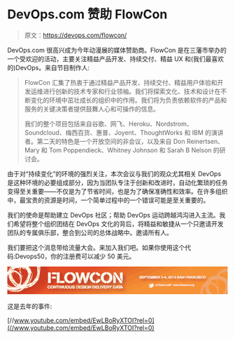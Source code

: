 # DevOps.com 赞助 FlowCon

> 原文：<https://devops.com/flowcon/>

DevOps.com 很高兴成为今年动漫展的媒体赞助商。FlowCon 是在三藩市举办的一个受欢迎的活动，主要关注精益产品开发、持续交付、精益 UX 和(我们最喜欢的)DevOps。来自节目制作人:

> FlowCon 汇集了热衷于通过精益产品开发、持续交付、精益用户体验和开发运维进行创新的技术专家和行业领袖。我们将探索文化、技术和设计在不断变化的环境中茁壮成长的组织中的作用。我们将为负责依赖软件的产品和服务的关键决策者提供鼓舞人心和可操作的信息。
> 
> 我们的整个项目包括来自谷歌、网飞、Heroku、Nordstrom、Soundcloud、梅西百货、惠普、Joyent、ThoughtWorks 和 IBM 的演讲者。第二天的特色是一个开放空间的非会议，以及来自 Don Reinertsen、Mary 和 Tom Poppendieck、Whitney Johnson 和 Sarah B Nelson 的研讨会。

由于对“持续变化”的环境的强烈关注，本次会议与我们的观众尤其相关 DevOps 是这种环境的必要组成部分，因为当团队专注于创新和改进时，自动化繁琐的任务变得至关重要——不仅是为了节省时间，也是为了确保准确性和效率。在许多组织中，最宝贵的资源是时间，一个简单过程中的一个错误可能是至关重要的。

我们的使命是帮助建立 DevOps 社区；帮助 DevOps 运动跨越鸿沟进入主流。我们希望将整个组织团结在 DevOps 文化的背后，将精益和敏捷从一个只邀请开发团队的专属俱乐部，整合到公司的总体战略中。邀请所有人。

我们要把这个消息带给流量大会。来加入我们吧。如果你使用这个代码:Devops50，你的注册费可以减少 50 美元。

[![FlowCon Banner 2](img/4ca4ecf24443250142b85d1442749a8a.png)](http://flowcon.org/)

这是去年的事件:

[//www.youtube.com/embed/EwLBoRyXTOI?rel=0](//www.youtube.com/embed/EwLBoRyXTOI?rel=0)